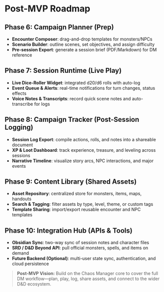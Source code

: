 # Post-MVP Roadmap

## Phase 6: Campaign Planner (Prep)
- **Encounter Composer**: drag-and-drop templates for monsters/NPCs  
- **Scenario Builder**: outline scenes, set objectives, and assign difficulty  
- **Pre-session Export**: generate a session brief (PDF/Markdown) for DM reference  

## Phase 7: Session Runtime (Live Play)
- **Live Dice-Roller Widget**: integrated d20/d6 rolls with auto-log  
- **Event Queue & Alerts**: real-time notifications for turn changes, status effects  
- **Voice Notes & Transcripts**: record quick scene notes and auto-transcribe for logs  

## Phase 8: Campaign Tracker (Post-Session Logging)
- **Session Log Export**: compile actions, rolls, and notes into a shareable document  
- **XP & Loot Dashboard**: track experience, treasure, and leveling across sessions  
- **Narrative Timeline**: visualize story arcs, NPC interactions, and major events  

## Phase 9: Content Library (Shared Assets)
- **Asset Repository**: centralized store for monsters, items, maps, handouts  
- **Search & Tagging**: filter assets by type, level, theme, or custom tags  
- **Template Sharing**: import/export reusable encounter and NPC templates  

## Phase 10: Integration Hub (APIs & Tools)
- **Obsidian Sync**: two-way sync of session notes and character files  
- **SRD / D&D Beyond API**: pull official monsters, spells, and items on demand  
- **Future Backend (Optional)**: multi-user state sync, authentication, and cloud persistence  

> **Post-MVP Vision:** Build on the Chaos Manager core to cover the full DM workflow—plan, play, log, share assets, and connect to the wider D&D ecosystem.
